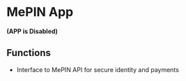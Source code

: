 # MePIN App

__(APP is Disabled)__

## Functions
* Interface to MePIN API for secure identity and payments